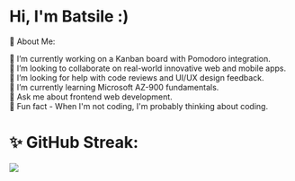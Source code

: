 # Hi, I'm Batsile :)

💫 About Me:

🌸 I’m currently working on a Kanban board with Pomodoro integration.<br>🌸 I’m looking to collaborate on real-world innovative web and mobile apps.<br>🌸 I’m looking for help with code reviews and UI/UX design feedback.<br>🌸 I’m currently learning Microsoft AZ-900 fundamentals.<br>🌸 Ask me about frontend web development.<br>🌸 Fun fact - When I'm not coding, I'm probably thinking about coding.

# ✨ GitHub Streak:
![](https://nirzak-streak-stats.vercel.app/?user=BatsileRiba&theme=date_night&hide_border=false)<br/>



